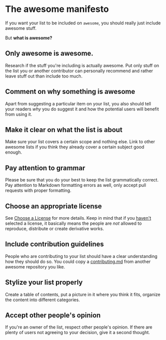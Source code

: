 # The awesome manifesto

If you want your list to be included on `awesome`, you should really just include awesome stuff.

But **what is awesome?**

## Only awesome is awesome.

Research if the stuff you're including is actually awesome. Put only stuff on the list you or another contributor can personally recommend and rather leave stuff out than include too much.

## Comment on why something is awesome

Apart from suggesting a particular item on your list, you also should tell your readers _why_ you do suggest it and how the potential users will benefit from using it.

## Make it clear on what the list is about

Make sure your list covers a certain scope and nothing else.
Link to other awesome lists if you think they already cover a certain subject good enough.

## Pay attention to grammar

Please be sure that you do your best to keep the list grammatically correct. Pay attention to Markdown formatting errors as well, only accept pull requests with proper formatting.

## Choose an appropriate license

See [Choose a License](http://choosealicense.com/) for more details. Keep in mind that if you [haven't](http://choosealicense.com/no-license/) selected a license, it basically means the people are *not* allowed to reproduce, distribute or create derivative works.

## Include contribution guidelines

People who are contributing to your list should have a clear understanding how they should do so. You could copy a [contributing.md](contributing.md) from another awesome repository you like.

## Stylize your list properly

Create a table of contents, put a picture in it where you think it fits, organize the content into different categories.

## Accept other people's opinion

If you're an owner of the list, respect other people's opinion. If there are plenty of users not agreeing to your decision, give it a second thought.
